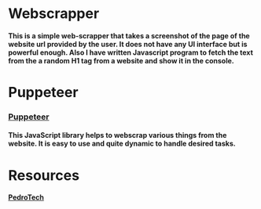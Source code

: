 # Webscrapper
#### This is a simple web-scrapper that takes a screenshot of the page  of the website url provided by the user. It does not have any UI interface but is powerful enough. Also I have written Javascript program to fetch the text from the  a random H1 tag from a website  and show it in the console.

# Puppeteer
### [Puppeteer](https://pptr.dev/)
#### This JavaScript library helps to webscrap various things from the website. It is easy to use and quite dynamic to handle desired tasks.

# Resources
#### [PedroTech](https://youtube.com/playlist?list=PLpPqplz6dKxUcQvYnLT9DDRwmPbs-xDuu)

